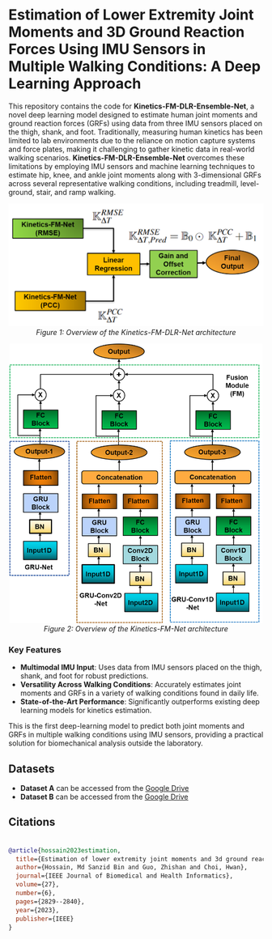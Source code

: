 #  Estimation of Lower Extremity Joint Moments and 3D Ground Reaction Forces Using IMU Sensors in Multiple Walking Conditions: A Deep Learning Approach

This repository contains the code for **Kinetics-FM-DLR-Ensemble-Net**, a novel deep learning model designed to estimate human joint moments and ground reaction forces (GRFs) using data from three IMU sensors placed on the thigh, shank, and foot. Traditionally, measuring human kinetics has been limited to lab environments due to the reliance on motion capture systems and force plates, making it challenging to gather kinetic data in real-world walking scenarios. **Kinetics-FM-DLR-Ensemble-Net** overcomes these limitations by employing IMU sensors and machine learning techniques to estimate hip, knee, and ankle joint moments along with 3-dimensional GRFs across several representative walking conditions, including treadmill, level-ground, stair, and ramp walking.


<p align="center">
  <img src="Figures/kinetics-FM-DLR-Net.png" alt="Model Architecture" width="600"/>
  <br>
  <em>Figure 1: Overview of the Kinetics-FM-DLR-Net architecture</em>
</p>

<p align="center">
  <img src="Figures/Kinetics-FM-Net.png" alt="Kinetics FM-Net" width="500"/>
  <br>
  <em>Figure 2: Overview of the Kinetics-FM-Net architecture</em>
</p>


### Key Features
- **Multimodal IMU Input**: Uses data from IMU sensors placed on the thigh, shank, and foot for robust predictions.
- **Versatility Across Walking Conditions**: Accurately estimates joint moments and GRFs in a variety of walking conditions found in daily life.
- **State-of-the-Art Performance**: Significantly outperforms existing deep learning models for kinetics estimation.

This is the first deep-learning model to predict both joint moments and GRFs in multiple walking conditions using IMU sensors, providing a practical solution for biomechanical analysis outside the laboratory.


## Datasets
- **Dataset A** can be accessed from the [Google Drive](https://drive.google.com/drive/folders/16UA4C2zR-4kOQIyLNUUEiWohwOfMg6N8?usp=sharing)
- **Dataset B** can be accessed from the [Google Drive](https://drive.google.com/file/d/1KeJ28eHjcqvFv5FeLutdStfs9GGYq-I_/view?usp=sharing)

## Citations

``` bibtex

@article{hossain2023estimation,
  title={Estimation of lower extremity joint moments and 3d ground reaction forces using imu sensors in multiple walking conditions: A deep learning approach},
  author={Hossain, Md Sanzid Bin and Guo, Zhishan and Choi, Hwan},
  journal={IEEE Journal of Biomedical and Health Informatics},
  volume={27},
  number={6},
  pages={2829--2840},
  year={2023},
  publisher={IEEE}
}
